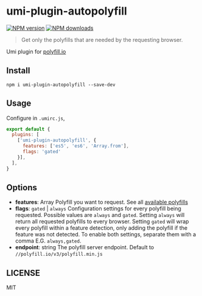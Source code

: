 # umi-plugin-autopolyfill

[![NPM version](https://img.shields.io/npm/v/umi-plugin-autopolyfill.svg?style=flat)](https://npmjs.org/package/umi-plugin-autopolyfill)
[![NPM downloads](http://img.shields.io/npm/dm/umi-plugin-autopolyfill.svg?style=flat)](https://npmjs.org/package/umi-plugin-autopolyfill)

> Get only the polyfills that are needed by the requesting browser.

Umi plugin for [polyfill.io](https://polyfill.io)

## Install

```
npm i umi-plugin-autopolyfill --save-dev
```

## Usage

Configure in `.umirc.js`,

```js
export default {
  plugins: [
    ['umi-plugin-autopolyfill', {
      features: ['es5', 'es6', 'Array.from'],
      flags: 'gated'
    }],
  ],
}
```

## Options

- **features**: Array<string> Polyfill you want to request. See all [available polyfills](https://polyfill.io/v3/url-builder/)
- **flags**: `gated` | `always` Configuration settings for every polyfill being requested. Possible values are `always` and `gated`. Setting `always` will return all requested polyfills to every browser. Setting `gated` will wrap every polyfill within a feature detection, only adding the polyfill if the feature was not detected. To enable both settings, separate them with a comma E.G. `always,gated`.
- **endpoint**: string The polyfill server endpoint. Default to `//polyfill.io/v3/polyfill.min.js`

## LICENSE

MIT
